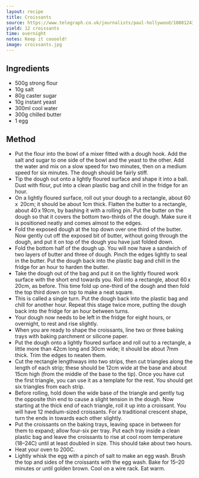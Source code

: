 ```yaml
---
layout: recipe
title: Croissants
source: https://www.telegraph.co.uk/journalists/paul-hollywood/10801243/Paul-Hollywood-how-to-make-perfect-croissants.html
yield: 12 croissants
time: overnight
notes: Keep it coooold!
image: croissants.jpg
---
```


## Ingredients
- 500g strong flour
- 10g salt
- 80g caster sugar
- 10g instant yeast
- 300ml cool water
- 300g chilled butter
- 1 egg

## Method
- Put the flour into the bowl of a mixer fitted with a dough hook. Add the salt and sugar to one side of the bowl and the yeast to the other. Add the water and mix on a slow speed for two minutes, then on a medium speed for six minutes. The dough should be fairly stiff.
- Tip the dough out onto a lightly floured surface and shape it into a ball. Dust with flour, put into a clean plastic bag and chill in the fridge for an hour.
- On a lightly floured surface, roll out your dough to a rectangle, about 60 x  20cm; it should be about 1cm thick. Flatten the butter to a rectangle, about 40 x 19cm, by bashing it with a rolling pin. Put the butter on the dough so that it covers the bottom two-thirds of the dough. Make sure it is positioned neatly and comes almost to the edges.
- Fold the exposed dough at the top down over one third of the butter. Now gently cut off the exposed bit of butter, without going through the dough, and put it on top of the dough you have just folded down.
- Fold the bottom half of the dough up. You will now have a sandwich of two layers of butter and three of dough. Pinch the edges lightly to seal in the butter. Put the dough back into the plastic bag and chill in the fridge for an hour to harden the butter.
- Take the dough out of the bag and put it on the lightly floured work surface with the short end towards you. Roll into a rectangle, about 60 x 20cm, as before. This time fold up one-third of the dough and then fold the top third down on top to make a neat square.
- This is called a single turn. Put the dough back into the plastic bag and chill for another hour. Repeat this stage twice more, putting the dough back into the fridge for an hour between turns.
- Your dough now needs to be left in the fridge for eight hours, or overnight, to rest and rise slightly.
- When you are ready to shape the croissants, line two or three baking trays with baking parchment or silicone paper.
- Put the dough onto a lightly floured surface and roll out to a rectangle, a little more than 42cm long and 30cm wide; it should be about 7mm thick. Trim the edges to neaten them.
- Cut the rectangle lengthways into two strips, then cut triangles along the length of each strip; these should be 12cm wide at the base and about 15cm high (from the middle of the base to the tip). Once you have cut the first triangle, you can use it as a template for the rest. You should get six triangles from each strip.
- Before rolling, hold down the wide base of the triangle and gently tug the opposite thin end to cause a slight tension in the dough. Now starting at the thick end of each triangle, roll it up into a croissant. You will have 12 medium-sized croissants. For a traditional crescent shape, turn the ends in towards each other slightly.
- Put the croissants on the baking trays, leaving space in between for them to expand; allow four-six per tray. Put each tray inside a clean plastic bag and leave the croissants to rise at cool room temperature (18–24C) until at least doubled in size. This should take about two hours.
- Heat your oven to 200C.
- Lightly whisk the egg with a pinch of salt to make an egg wash. Brush the top and sides of the croissants with the egg wash. Bake for 15–20 minutes or until golden brown. Cool on a wire rack. Eat warm. 

